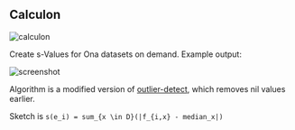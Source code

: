 ## Calculon

![calculon](https://raw.githubusercontent.com/pld/calculon/master/docs/calculon.jpg)

Create s-Values for Ona datasets on demand. Example output:

![screenshot](https://raw.githubusercontent.com/pld/calculon/master/docs/screenshot.png)

Algorithm is a modified version of [outlier-detect](https://github.com/benb111/outlier-detect), which removes nil values earlier.

Sketch is `s(e_i) = sum_{x \in D}(|f_{i,x} - median_x|)`
